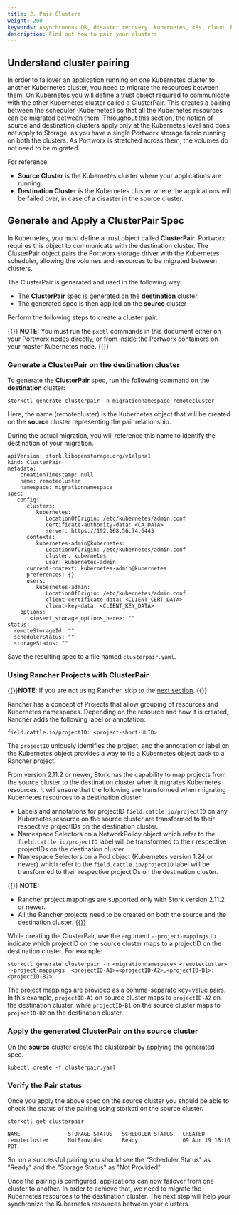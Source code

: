 ```yaml
---
title: 2. Pair Clusters
weight: 200
keywords: Asynchronous DR, disaster recovery, kubernetes, k8s, cloud, backup, restore, snapshot, migration
description: Find out how to pair your clusters
---
```


## Understand cluster pairing

In order to failover an application running on one Kubernetes cluster to another Kubernetes cluster, you need to migrate the resources between them.
On Kubernetes you will define a trust object required to communicate with the other Kubernetes cluster called a ClusterPair. This creates a pairing between the scheduler (Kubernetes) so that all the Kubernetes resources can be migrated between them.
Throughout this section, the notion of source and destination clusters apply only at the Kubernetes level and does not apply to Storage, as you have a single Portworx storage fabric running on both the clusters.
As Portworx is stretched across them, the volumes do not need to be migrated.

For reference:

* **Source Cluster** is the Kubernetes cluster where your applications are running.
* **Destination Cluster** is the Kubernetes cluster where the applications will be failed over, in case of a disaster in the source cluster.

## Generate and Apply a ClusterPair Spec

In Kubernetes, you must define a trust object called **ClusterPair**. Portworx requires this object to communicate with the destination cluster. The ClusterPair object pairs the Portworx storage driver with the Kubernetes scheduler, allowing the volumes and resources to be migrated between clusters.

The ClusterPair is generated and used in the following way:

   * The **ClusterPair** spec is generated on the **destination** cluster.
   * The generated spec is then applied on the **source** cluster

Perform the following steps to create a cluster pair:

{{<info>}}
**NOTE:** You must run the `pxctl` commands in this document either on your Portworx nodes directly, or from inside the Portworx containers on your master Kubernetes node. 
{{</info>}}

### Generate a ClusterPair on the destination cluster

To generate the **ClusterPair** spec, run the following command on the **destination** cluster:

```text
storkctl generate clusterpair -n migrationnamespace remotecluster
```
Here, the name (remotecluster) is the Kubernetes object that will be created on the **source** cluster representing the pair relationship.

During the actual migration, you will reference this name to identify the destination of your migration.

```text
apiVersion: stork.libopenstorage.org/v1alpha1
kind: ClusterPair
metadata:
    creationTimestamp: null
    name: remotecluster
    namespace: migrationnamespace
spec:
   config:
      clusters:
         kubernetes:
            LocationOfOrigin: /etc/kubernetes/admin.conf
            certificate-authority-data: <CA_DATA>
            server: https://192.168.56.74:6443
      contexts:
         kubernetes-admin@kubernetes:
            LocationOfOrigin: /etc/kubernetes/admin.conf
            cluster: kubernetes
            user: kubernetes-admin
      current-context: kubernetes-admin@kubernetes
      preferences: {}
      users:
         kubernetes-admin:
            LocationOfOrigin: /etc/kubernetes/admin.conf
            client-certificate-data: <CLIENT_CERT_DATA>
            client-key-data: <CLIENT_KEY_DATA>
    options:
       <insert_storage_options_here>: ""
status:
  remoteStorageId: ""
  schedulerStatus: ""
  storageStatus: ""
```

Save the resulting spec to a file named `clusterpair.yaml`.

### Using Rancher Projects with ClusterPair

{{<info>}}**NOTE**: If you are not using Rancher, skip to the [next section](#apply-the-generated-clusterpair-on-the-source-cluster). {{</info>}}

Rancher has a concept of Projects that allow grouping of resources and Kubernetes namespaces. Depending on the resource and how it is created, Rancher adds the following label or annotation:
```text
field.cattle.io/projectID: <project-short-UUID>
```
The `projectID` uniquely identifies the project, and the annotation or label on the Kubernetes object provides a way to tie a Kubernetes object back to a Rancher project. 

From version 2.11.2 or newer, Stork has the capability to map projects from the source cluster to the destination cluster when it migrates Kubernetes resources. It will ensure that the following are transformed
when migrating Kubernetes resources to a destination cluster:
* Labels and annotations for projectID `field.cattle.io/projectID` on any Kubernetes resource on the source cluster are transformed to their respective projectIDs on the destination cluster.
* Namespace Selectors on a NetworkPolicy object which refer to the `field.cattle.io/projectID` label will be transformed to their respective projectIDs on the destination cluster.
* Namespace Selectors on a Pod object (Kubernetes version 1.24 or newer) which refer to the `field.cattle.io/projectID` label will be transformed to their respective projectIDs on the destination cluster.

{{<info>}}
**NOTE:**

* Rancher project mappings are supported only with Stork version 2.11.2 or newer.
* All the Rancher projects need to be created on both the source and the destination cluster.
{{</info>}}

While creating the ClusterPair, use the argument `--project-mappings` to indicate which projectID on the source cluster maps to a projectID on the destination cluster. 
For example:

```text
storkctl generate clusterpair -n <migrationnamespace> <remotecluster> --project-mappings  <projectID-A1>=<projectID-A2>,<projectID-B1>: <projectID-B2>
```
The project mappings are provided as a comma-separate key=value pairs. In this example, `projectID-A1` on source cluster maps to `projectID-A2` on the destination cluster, while `projectID-B1` on the source cluster maps to `projectID-B2`
on the destination cluster.

### Apply the generated ClusterPair on the source cluster

On the **source** cluster create the clusterpair by applying the generated spec.

```text
kubectl create -f clusterpair.yaml
```

### Verify the Pair status
Once you apply the above spec on the source cluster you should be able to check the status of the pairing using storkctl on the source cluster.

```text
storkctl get clusterpair
```

```output
NAME               STORAGE-STATUS   SCHEDULER-STATUS   CREATED
remotecluster      NotProvided      Ready              09 Apr 19 18:16 PDT
```

So, on a successful pairing you should see the "Scheduler Status" as "Ready" and the "Storage Status" as "Not Provided"

Once the pairing is configured, applications can now failover from one cluster to another. In order to achieve that, we need to migrate the Kubernetes resources to the destination cluster. The next step will help your synchronize the Kubernetes resources between your clusters.
